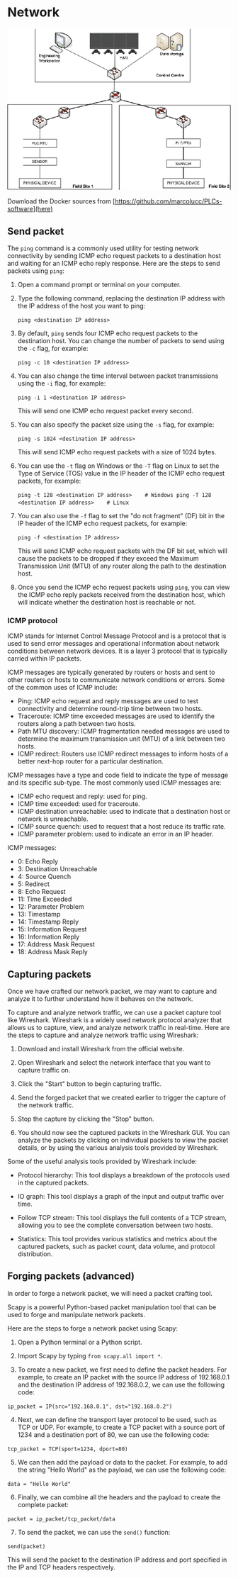 # Network
![network](img/figure1.png)


Download the Docker sources from [https://github.com/marcolucc/PLCs-software](here)

## Send packet 
The `ping` command is a commonly used utility for testing network connectivity by sending ICMP echo request packets to a destination host and waiting for an ICMP echo reply response. Here are the steps to send packets using `ping`:

1.  Open a command prompt or terminal on your computer.
    
2.  Type the following command, replacing the destination IP address with the IP address of the host you want to ping:

    `ping <destination IP address>` 
    
3.  By default, `ping` sends four ICMP echo request packets to the destination host. You can change the number of packets to send using the `-c` flag, for example:
    
    `ping -c 10 <destination IP address>` 
    
4.  You can also change the time interval between packet transmissions using the `-i` flag, for example:
    
    `ping -i 1 <destination IP address>` 
    
    This will send one ICMP echo request packet every second.
    
5.  You can also specify the packet size using the `-s` flag, for example:
    
    `ping -s 1024 <destination IP address>` 
    
    This will send ICMP echo request packets with a size of 1024 bytes.
    
6.  You can use the `-t` flag on Windows or the `-T` flag on Linux to set the Type of Service (TOS) value in the IP header of the ICMP echo request packets, for example:
    
    `ping -t 128 <destination IP address>    # Windows
    ping -T 128 <destination IP address>    # Linux` 
    
7.  You can also use the `-f` flag to set the "do not fragment" (DF) bit in the IP header of the ICMP echo request packets, for example:
    
    `ping -f <destination IP address>` 
    
    This will send ICMP echo request packets with the DF bit set, which will cause the packets to be dropped if they exceed the Maximum Transmission Unit (MTU) of any router along the path to the destination host.
    
8.  Once you send the ICMP echo request packets using `ping`, you can view the ICMP echo reply packets received from the destination host, which will indicate whether the destination host is reachable or not.
    
### ICMP protocol

ICMP stands for Internet Control Message Protocol and is a protocol that is used to send error messages and operational information about network conditions between network devices. It is a layer 3 protocol that is typically carried within IP packets.

ICMP messages are typically generated by routers or hosts and sent to other routers or hosts to communicate network conditions or errors. Some of the common uses of ICMP include:

-   Ping: ICMP echo request and reply messages are used to test connectivity and determine round-trip time between two hosts.
-   Traceroute: ICMP time exceeded messages are used to identify the routers along a path between two hosts.
-   Path MTU discovery: ICMP fragmentation needed messages are used to determine the maximum transmission unit (MTU) of a link between two hosts.
-   ICMP redirect: Routers use ICMP redirect messages to inform hosts of a better next-hop router for a particular destination.

ICMP messages have a type and code field to indicate the type of message and its specific sub-type. The most commonly used ICMP messages are:

-   ICMP echo request and reply: used for ping.
-   ICMP time exceeded: used for traceroute.
-   ICMP destination unreachable: used to indicate that a destination host or network is unreachable.
-   ICMP source quench: used to request that a host reduce its traffic rate.
-   ICMP parameter problem: used to indicate an error in an IP header.

ICMP messages: 

-   0: Echo Reply
-   3: Destination Unreachable
-   4: Source Quench
-   5: Redirect
-   8: Echo Request
-   11: Time Exceeded
-   12: Parameter Problem
-   13: Timestamp
-   14: Timestamp Reply
-   15: Information Request
-   16: Information Reply
-   17: Address Mask Request
-   18: Address Mask Reply

## Capturing packets
Once we have crafted our network packet, we may want to capture and analyze it to further understand how it behaves on the network.

To capture and analyze network traffic, we can use a packet capture tool like Wireshark. Wireshark is a widely used network protocol analyzer that allows us to capture, view, and analyze network traffic in real-time. Here are the steps to capture and analyze network traffic using Wireshark:

1.  Download and install Wireshark from the official website.
    
2.  Open Wireshark and select the network interface that you want to capture traffic on.
    
3.  Click the "Start" button to begin capturing traffic.
    
4.  Send the forged packet that we created earlier to trigger the capture of the network traffic.
    
5.  Stop the capture by clicking the "Stop" button.
    
6.  You should now see the captured packets in the Wireshark GUI. You can analyze the packets by clicking on individual packets to view the packet details, or by using the various analysis tools provided by Wireshark.
    

Some of the useful analysis tools provided by Wireshark include:

-   Protocol hierarchy: This tool displays a breakdown of the protocols used in the captured packets.
    
-   IO graph: This tool displays a graph of the input and output traffic over time.
    
-   Follow TCP stream: This tool displays the full contents of a TCP stream, allowing you to see the complete conversation between two hosts.
    
-   Statistics: This tool provides various statistics and metrics about the captured packets, such as packet count, data volume, and protocol distribution.

## Forging packets (advanced)
In order to forge a network packet, we will need a packet crafting tool.
 
Scapy is a powerful Python-based packet manipulation tool that can be used to forge and manipulate network packets.

Here are the steps to forge a network packet using Scapy:

1.  Open a Python terminal or a Python script.
    
2.  Import Scapy by typing `from scapy.all import *`.
    
3.  To create a new packet, we first need to define the packet headers. For example, to create an IP packet with the source IP address of 192.168.0.1 and the destination IP address of 192.168.0.2, we can use the following code:

`ip_packet = IP(src="192.168.0.1", dst="192.168.0.2")` 

4.  Next, we can define the transport layer protocol to be used, such as TCP or UDP. For example, to create a TCP packet with a source port of 1234 and a destination port of 80, we can use the following code:

`tcp_packet = TCP(sport=1234, dport=80)` 

5.  We can then add the payload or data to the packet. For example, to add the string "Hello World" as the payload, we can use the following code:

`data = "Hello World"` 

6.  Finally, we can combine all the headers and the payload to create the complete packet:

`packet = ip_packet/tcp_packet/data` 

7.  To send the packet, we can use the `send()` function:

`send(packet)` 

This will send the packet to the destination IP address and port specified in the IP and TCP headers respectively.

